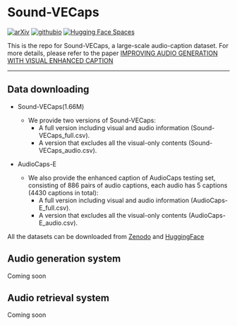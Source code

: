 # Sound-VECaps

[![arXiv](https://img.shields.io/badge/arXiv-2308.22222-brightgreen.svg?style=flat-square)](https://arxiv.org/abs/2308.05734)  [![githubio](https://img.shields.io/badge/GitHub.io-Audio_Samples-blue?logo=Github&style=flat-square)](https://audioldm.github.io/audioldm2/)  [![Hugging Face Spaces](https://img.shields.io/badge/%F0%9F%A4%97%20Hugging%20Face-Datasets-blue)](https://huggingface.co/datasets)  

This is the repo for Sound-VECaps, a large-scale audio-caption dataset. 
For more details, please refer to the paper [IMPROVING AUDIO GENERATION WITH VISUAL ENHANCED CAPTION](https://github.com/haoheliu/AudioLDM-training-finetuning)

<hr>


## Data downloading 
- Sound-VECaps(1.66M)
  - We provide two versions of Sound-VECaps:
    - A full version including visual and audio information (Sound-VECaps_full.csv).
    - A version that excludes all the visual-only contents (Sound-VECaps_audio.csv).
   
- AudioCaps-E
  - We also provide the enhanced caption of AudioCaps testing set, consisting of 886 pairs of audio captions, each audio has 5 captions (4430 captions in total):
    - A full version including visual and audio information (AudioCaps-E_full.csv).
    - A version that excludes all the visual-only contents (AudioCaps-E_audio.csv).
   
All the datasets can be downloaded from [Zenodo]([https://github.com/haoheliu/AudioLDM-training-finetuning](https://zenodo.org/)) and [HuggingFace]([https://github.com/haoheliu/AudioLDM-training-finetuning](https://huggingface.co/datasets))

## Audio generation system
Coming soon


## Audio retrieval system
Coming soon
